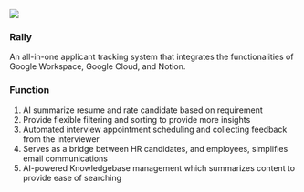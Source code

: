 ![]([https://github.com/user-attachments/assets/f0190bb1-81ef-4b4e-bb40-240fdbbdeaf9])

### Rally
An all-in-one applicant tracking system that integrates the functionalities of Google Workspace, Google Cloud, and Notion.

### Function
1. AI summarize resume and rate candidate based on requirement
2. Provide flexible filtering and sorting to provide more insights
3. Automated interview appointment scheduling and collecting feedback from the interviewer
4. Serves as a bridge between HR candidates, and employees, simplifies email communications
5. AI-powered Knowledgebase management which summarizes content to provide ease of searching
